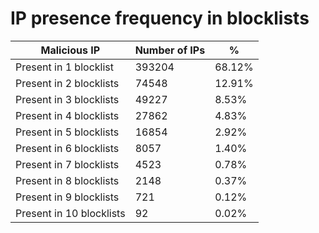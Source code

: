# IP presence frequency in blocklists
| Malicious IP | Number of IPs | % |
|----|----|----|
| Present in 1 blocklist | 393204 | 68.12% |
| Present in 2 blocklists | 74548 | 12.91% |
| Present in 3 blocklists | 49227 | 8.53% |
| Present in 4 blocklists | 27862 | 4.83% |
| Present in 5 blocklists | 16854 | 2.92% |
| Present in 6 blocklists | 8057 | 1.40% |
| Present in 7 blocklists | 4523 | 0.78% |
| Present in 8 blocklists | 2148 | 0.37% |
| Present in 9 blocklists | 721 | 0.12% |
| Present in 10 blocklists | 92 | 0.02% |
